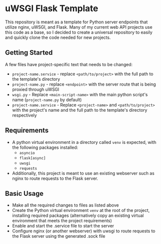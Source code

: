 # uWSGI Flask Template
This repository is meant as a template for Python server endpoints that utilize nginx, uWSGI, and Flask. Many of my current web API projects use this code as a base, so I decided to create a universal repository to easily and quickly clone the code needed for new projects.

## Getting Started
A few files have project-specific text that needs to be changed:
- `project-name.service` - replace `<path/to/project>` with the full path to the template's directory  
- `project-name.py` - replace `<endpoint>` with the server route that is being proxied through uWSGI
- `wsgi.py` - Replace `<main-script-name>` with the main python script's name (`project-name.py` by default)
- `project-name.service` - Replace `<project-name>` and `<path/to/project>` with the project's name and the full path to the template's directory respectively

## Requirements
- A python virtual environment in a directory called `venv` is expected, with the following packages installed:
    - `asyncio`
    - `flask[async]`
    - `uwsgi`
    - `requests`
- Additionally, this project is meant to use an existing webserver such as nginx to route requests to the Flask server.

## Basic Usage
- Make all the required changes to files as listed above
- Create the Python virtual environment `venv` at the root of the project, installing required packages (alternatively copy an existing virtual environment that meets the project requirements)
- Enable and start the .service file to start the server
- Configure nginx (or another webserver) with uwsgi to route requests to the Flask server using the generated .sock file
